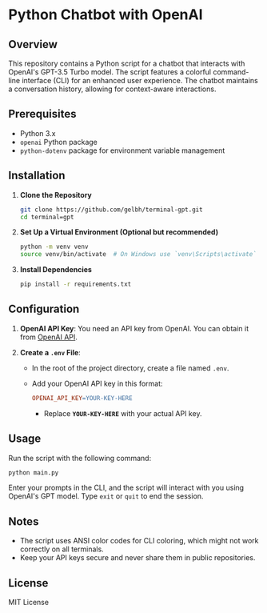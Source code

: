 # Python Chatbot with OpenAI

## Overview

This repository contains a Python script for a chatbot that interacts with OpenAI's GPT-3.5 Turbo model. The script features a colorful command-line interface (CLI) for an enhanced user experience. The chatbot maintains a conversation history, allowing for context-aware interactions.

## Prerequisites

- Python 3.x
- `openai` Python package
- `python-dotenv` package for environment variable management

## Installation

1. **Clone the Repository**
   ```bash
   git clone https://github.com/gelbh/terminal-gpt.git
   cd terminal=gpt
   ```

2. **Set Up a Virtual Environment (Optional but recommended)**
   ```bash
   python -m venv venv
   source venv/bin/activate  # On Windows use `venv\Scripts\activate`
   ```

3. **Install Dependencies**
   ```bash
   pip install -r requirements.txt
   ```

## Configuration

1. **OpenAI API Key**: You need an API key from OpenAI. You can obtain it from [OpenAI API](https://beta.openai.com/signup/).

2. **Create a `.env` File**:
    - In the root of the project directory, create a file named `.env`.
    - Add your OpenAI API key in this format:
  
      ```makefile
      OPENAI_API_KEY=YOUR-KEY-HERE
      ```

       - Replace **`YOUR-KEY-HERE`** with your actual API key.

## Usage
Run the script with the following command:
```bash
python main.py
```

Enter your prompts in the CLI, and the script will interact with you using OpenAI's GPT model. Type `exit` or `quit` to end the session.

## Notes
- The script uses ANSI color codes for CLI coloring, which might not work correctly on all terminals.
- Keep your API keys secure and never share them in public repositories.

## License

MIT License
